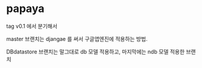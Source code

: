 papaya
======

tag v0.1 에서 분기해서 

master 브랜치는 djangae 를 써서 구글앱엔진에 적용하는 방법.

DBdatastore 브랜치는 말그대로 db 모델 적용하고, 마지막에는 ndb 모델 적용한 브랜치
